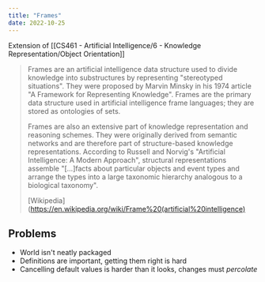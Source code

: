 ```yaml
---
title: "Frames"
date: 2022-10-25
---
```


Extension of [[CS461 - Artificial Intelligence/6 - Knowledge Representation/Object Orientation]]

> Frames are an artificial intelligence data structure used to divide knowledge into substructures by representing "stereotyped situations". They were proposed by Marvin Minsky in his 1974 article "A Framework for Representing Knowledge". Frames are the primary data structure used in artificial intelligence frame languages; they are stored as ontologies of sets.
>
> Frames are also an extensive part of knowledge representation and reasoning schemes. They were originally derived from semantic networks and are therefore part of structure-based knowledge representations. According to Russell and Norvig's "Artificial Intelligence: A Modern Approach", structural representations assemble "[...]facts about particular objects and event types and arrange the types into a large taxonomic hierarchy analogous to a biological taxonomy".
>
> [Wikipedia](https://en.wikipedia.org/wiki/Frame%20(artificial%20intelligence)

## Problems
* World isn't neatly packaged
* Definitions are important, getting them right is hard
* Cancelling default values is harder than it looks, changes must *percolate*
